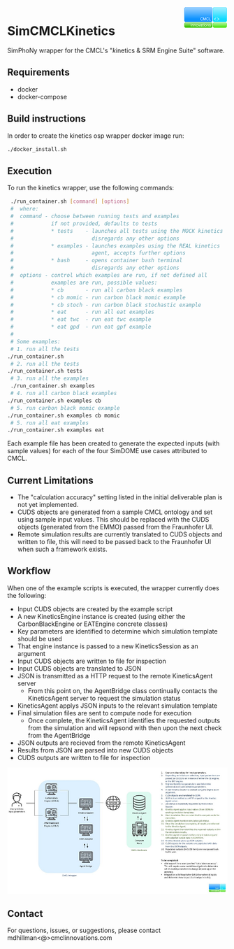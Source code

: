<img align="right" src="cmcl_logo.png" alt="CMCL Logo">

# SimCMCLKinetics
SimPhoNy wrapper for the CMCL's "*k*inetics & SRM Engine Suite" software.

## Requirements
- docker
- docker-compose

## Build instructions
In order to create the kinetics osp wrapper docker image run:
```bash
./docker_install.sh
```

## Execution
To run the kinetics wrapper, use the following commands:

```bash
 ./run_container.sh [command] [options]
 #  where:
 #  command - choose between running tests and examples
 #            if not provided, defaults to tests
 #            * tests    - launches all tests using the MOCK kinetics
 #                         disregards any other options
 #            * examples - launches examples using the REAL kinetics
 #                         agent, accepts further options
 #            * bash     - opens container bash terminal
 #                         disregards any other options
 #  options - control which examples are run, if not defined all
 #            examples are run, possible values:
 #            * cb       - run all carbon black examples
 #            * cb momic - run carbon black momic example
 #            * cb stoch - run carbon black stochastic example
 #            * eat      - run all eat examples
 #            * eat twc  - run eat twc example
 #            * eat gpd  - run eat gpf example
 #
 # Some examples:
 # 1. run all the tests
./run_container.sh
 # 2. run all the tests
./run_container.sh tests
 # 3. run all the examples
 ./run_container.sh examples
 # 4. run all carbon black examples
./run_container.sh examples cb
 # 5. run carbon black momic example
./run_container.sh examples cb momic
 # 5. run all eat examples
./run_container.sh examples eat
```


Each example file has been created to generate the expected inputs (with sample values) for each of the four SimDOME use cases attributed to CMCL.

## Current Limitations
- The "calculation accuracy" setting listed in the initial deliverable plan is not yet implemented.
- CUDS objects are generated from a sample CMCL ontology and set using sample input values. This should be replaced with the CUDS objects (generated from the EMMO) passed from the Fraunhofer UI.
- Remote simulation results are currently translated to CUDS objects and written to file, this will need to be passed back to the Fraunhofer UI when such a framework exists.

## Workflow
When one of the example scripts is executed, the wrapper currently does the following:

- Input CUDS objects are created by the example script
- A new KineticsEngine instance is created (using either the CarbonBlackEngine or EATEngine concrete classes)
- Key parameters are identified to determine which simulation template should be used
- That engine instance is passed to a new KineticsSession as an argument
- Input CUDS objects are written to file for inspection
- Input CUDS objects are translated to JSON
- JSON is transmitted as a HTTP request to the remote KineticsAgent server
	- From this point on, the AgentBridge class continually contacts the KineticsAgent server to request the simulation status
- KineticsAgent applys JSON inputs to the relevant simulation template
- Final simulation files are sent to compute node for execution
	- Once complete, the KineticsAgent identifies the requested outputs from the simulation and will repsond with then upon the next check from the AgentBridge
- JSON outputs are recieved from the remote KineticsAgent
- Results from JSON are parsed into new CUDS objects
- CUDS outputs are written to file for inspection

![Workflow overview](technical-overview.JPG)

## Contact
For questions, issues, or suggestions, please contact mdhillman<@>cmclinnovations.com